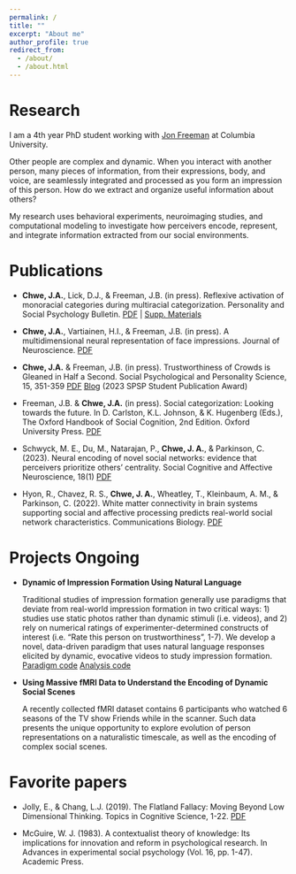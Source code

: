 ```yaml
---
permalink: /
title: ""
excerpt: "About me"
author_profile: true
redirect_from: 
  - /about/
  - /about.html
---
```


Research
======

I am a 4th year PhD student working with [Jon Freeman](http://www.jonbfreeman.com/) at Columbia University. 

Other people are complex and dynamic. When you interact with another person, many pieces of information, from their expressions, body, and voice, are seamlessly integrated and processed as you form an impression of this person. How do we extract and organize useful information about others?

My research uses behavioral experiments, neuroimaging studies, and computational modeling to investigate how perceivers encode, represent, and integrate information extracted from our social environments.

Publications
======

* **Chwe, J.A.**, Lick, D.J., & Freeman, J.B. (in press). Reflexive activation of monoracial categories during multiracial categorization. Personality and Social Psychology Bulletin. [PDF](https://static1.squarespace.com/static/5daf65330e17a4220c7707ce/t/6684881821369b4990e9b5b9/1719961624503/ChweLickFreeman_PSPB.pdf) | [Supp. Materials](https://static1.squarespace.com/static/5daf65330e17a4220c7707ce/t/6684881821369b4990e9b5b9/1719961624503/ChweLickFreeman_PSPB.pdf)

* **Chwe, J.A.**, Vartiainen, H.I., & Freeman, J.B. (in press). A multidimensional neural representation of face impressions. Journal of Neuroscience. [PDF](https://static1.squarespace.com/static/5daf65330e17a4220c7707ce/t/668b4fcf1ccfbe0df3620e24/1720405968429/ChweVartiainenFreeman_JNeuro.pdf)

* **Chwe, J.A.** & Freeman, J.B. (in press). Trustworthiness of Crowds is Gleaned in Half a Second. Social Psychological and Personality Science, 15, 351-359 [PDF](files/ensemble_main.pdf) [Blog](https://spsp.org/news/character-and-context-blog/chwe-group-trustworthiness) (2023 SPSP Student Publication Award)

* Freeman, J.B. & **Chwe, J.A.** (in press). Social categorization: Looking towards the future. In D. Carlston, K.L. Johnson, & K. Hugenberg (Eds.), The Oxford Handbook of Social Cognition, 2nd Edition. Oxford University Press. [PDF](files/Freeman_Chwe_HandbookSocialCog.pdf)

* Schwyck, M. E., Du, M., Natarajan, P., **Chwe, J. A.**, & Parkinson, C. (2023). Neural encoding of novel social networks: evidence that perceivers prioritize others’ centrality. Social Cognitive and Affective Neuroscience, 18(1) [PDF](files/schwyck_neural_encoding.pdf)

* Hyon, R., Chavez, R. S., **Chwe, J. A.**, Wheatley, T., Kleinbaum, A. M., & Parkinson, C. (2022). White matter connectivity in brain systems supporting social and affective processing predicts real-world social network characteristics. Communications Biology. [PDF](files/white_matter_connect_hyon.pdf)



Projects Ongoing
======

* **Dynamic of Impression Formation Using Natural Language**

  Traditional studies of impression formation generally use paradigms that deviate from real-world impression formation in two critical ways: 1) studies use static photos rather than dynamic stimuli (i.e. videos), and 2) rely on numerical ratings of experimenter-determined constructs of interest (i.e. “Rate this person on trustworthiness”, 1-7). We develop a novel, data-driven paradigm that uses natural language responses elicited by dynamic, evocative videos to study impression formation. [Paradigm code](https://github.com/jahchwe/nlp_dynamic_stim) [Analysis code](https://github.com/jahchwe/dynamic_impressions)

* **Using Massive fMRI Data to Understand the Encoding of Dynamic Social Scenes**

  A recently collected fMRI dataset contains 6 participants who watched 6 seasons of the TV show Friends while in the scanner. Such data presents the unique opportunity to explore evolution of person representations on a naturalistic timescale, as well as the encoding of complex social scenes. 


Favorite papers
======

* Jolly, E., & Chang, L.J. (2019). The Flatland Fallacy: Moving Beyond Low Dimensional Thinking. Topics in Cognitive Science, 1-22. [PDF](https://onlinelibrary.wiley.com/doi/epdf/10.1111/tops.12404)

* McGuire, W. J. (1983). A contextualist theory of knowledge: Its implications for innovation and reform in psychological research. In Advances in experimental social psychology (Vol. 16, pp. 1-47). Academic Press.



